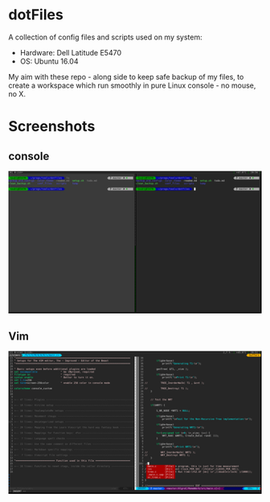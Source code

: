 dotFiles
========

A collection of config files and scripts used on my system:
+ Hardware: Dell Latitude E5470
+ OS: Ubuntu 16.04

My aim with these repo - along side to keep safe backup of my files, to create a workspace which run smoothly in pure Linux console - no mouse, no X.

Screenshots
===========

console
-------

![Split Console](./pics/console.png)

Vim
---

![VIM](./pics/vim.png)
